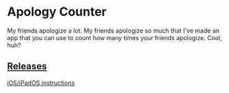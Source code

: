 # Apology Counter
My friends apologize a lot. My friends apologize so much that I've made an app that you can use to count how many times your friends apologize. Cool, huh?
## [Releases](https://github.com/WhenInDoubtC4/ApologyCounter/releases)
[iOS/iPadOS instructions](https://github.com/WhenInDoubtC4/ApologyCounter/IOS.md)